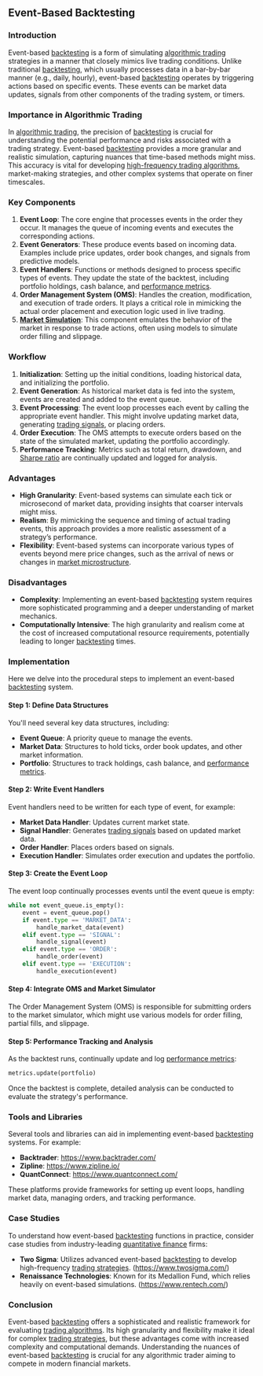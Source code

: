 ## Event-Based Backtesting

### Introduction

Event-based [backtesting](../b/backtesting.md) is a form of simulating [algorithmic trading](../a/algorithmic_trading.md) strategies in a manner that closely mimics live trading conditions. Unlike traditional [backtesting](../b/backtesting.md), which usually processes data in a bar-by-bar manner (e.g., daily, hourly), event-based [backtesting](../b/backtesting.md) operates by triggering actions based on specific events. These events can be market data updates, signals from other components of the trading system, or timers.

### Importance in Algorithmic Trading

In [algorithmic trading](../a/algorithmic_trading.md), the precision of [backtesting](../b/backtesting.md) is crucial for understanding the potential performance and risks associated with a trading strategy. Event-based [backtesting](../b/backtesting.md) provides a more granular and realistic simulation, capturing nuances that time-based methods might miss. This accuracy is vital for developing [high-frequency trading algorithms](../h/high-frequency_trading_algorithms.md), market-making strategies, and other complex systems that operate on finer timescales.

### Key Components

1. **Event Loop**: The core engine that processes events in the order they occur. It manages the queue of incoming events and executes the corresponding actions.
2. **Event Generators**: These produce events based on incoming data. Examples include price updates, order book changes, and signals from predictive models.
3. **Event Handlers**: Functions or methods designed to process specific types of events. They update the state of the backtest, including portfolio holdings, cash balance, and [performance metrics](../p/performance_metrics.md).
4. **Order Management System (OMS)**: Handles the creation, modification, and execution of trade orders. It plays a critical role in mimicking the actual order placement and execution logic used in live trading.
5. **[Market Simulation](../m/market_simulation.md)**: This component emulates the behavior of the market in response to trade actions, often using models to simulate order filling and slippage.

### Workflow

1. **Initialization**: Setting up the initial conditions, loading historical data, and initializing the portfolio.
2. **Event Generation**: As historical market data is fed into the system, events are created and added to the event queue.
3. **Event Processing**: The event loop processes each event by calling the appropriate event handler. This might involve updating market data, generating [trading signals](../t/trading_signals.md), or placing orders.
4. **Order Execution**: The OMS attempts to execute orders based on the state of the simulated market, updating the portfolio accordingly.
5. **Performance Tracking**: Metrics such as total return, drawdown, and [Sharpe ratio](../s/sharpe_ratio.md) are continually updated and logged for analysis.

### Advantages

- **High Granularity**: Event-based systems can simulate each tick or microsecond of market data, providing insights that coarser intervals might miss.
- **Realism**: By mimicking the sequence and timing of actual trading events, this approach provides a more realistic assessment of a strategy’s performance.
- **Flexibility**: Event-based systems can incorporate various types of events beyond mere price changes, such as the arrival of news or changes in [market microstructure](../m/market_microstructure.md).

### Disadvantages

- **Complexity**: Implementing an event-based [backtesting](../b/backtesting.md) system requires more sophisticated programming and a deeper understanding of market mechanics.
- **Computationally Intensive**: The high granularity and realism come at the cost of increased computational resource requirements, potentially leading to longer [backtesting](../b/backtesting.md) times.

### Implementation

Here we delve into the procedural steps to implement an event-based [backtesting](../b/backtesting.md) system.

#### Step 1: Define Data Structures

You'll need several key data structures, including:

- **Event Queue**: A priority queue to manage the events.
- **Market Data**: Structures to hold ticks, order book updates, and other market information.
- **Portfolio**: Structures to track holdings, cash balance, and [performance metrics](../p/performance_metrics.md).

#### Step 2: Write Event Handlers

Event handlers need to be written for each type of event, for example:

- **Market Data Handler**: Updates current market state.
- **Signal Handler**: Generates [trading signals](../t/trading_signals.md) based on updated market data.
- **Order Handler**: Places orders based on signals.
- **Execution Handler**: Simulates order execution and updates the portfolio.

#### Step 3: Create the Event Loop

The event loop continually processes events until the event queue is empty:

```python
while not event_queue.is_empty():
    event = event_queue.pop()
    if event.type == 'MARKET_DATA':
        handle_market_data(event)
    elif event.type == 'SIGNAL':
        handle_signal(event)
    elif event.type == 'ORDER':
        handle_order(event)
    elif event.type == 'EXECUTION':
        handle_execution(event)
```

#### Step 4: Integrate OMS and Market Simulator

The Order Management System (OMS) is responsible for submitting orders to the market simulator, which might use various models for order filling, partial fills, and slippage.

#### Step 5: Performance Tracking and Analysis

As the backtest runs, continually update and log [performance metrics](../p/performance_metrics.md):

```python
metrics.update(portfolio)
```

Once the backtest is complete, detailed analysis can be conducted to evaluate the strategy's performance.

### Tools and Libraries

Several tools and libraries can aid in implementing event-based [backtesting](../b/backtesting.md) systems. For example:

- **Backtrader**: https://www.backtrader.com/
- **Zipline**: https://www.zipline.io/
- **QuantConnect**: https://www.quantconnect.com/

These platforms provide frameworks for setting up event loops, handling market data, managing orders, and tracking performance.

### Case Studies

To understand how event-based [backtesting](../b/backtesting.md) functions in practice, consider case studies from industry-leading [quantitative finance](../q/quantitative_finance.md) firms:

- **Two Sigma**: Utilizes advanced event-based [backtesting](../b/backtesting.md) to develop high-frequency [trading strategies](../t/trading_strategies.md). (https://www.twosigma.com/)
- **Renaissance Technologies**: Known for its Medallion Fund, which relies heavily on event-based simulations. (https://www.rentech.com/)

### Conclusion

Event-based [backtesting](../b/backtesting.md) offers a sophisticated and realistic framework for evaluating [trading algorithms](../t/trading_algorithms.md). Its high granularity and flexibility make it ideal for complex [trading strategies](../t/trading_strategies.md), but these advantages come with increased complexity and computational demands. Understanding the nuances of event-based [backtesting](../b/backtesting.md) is crucial for any algorithmic trader aiming to compete in modern financial markets.
